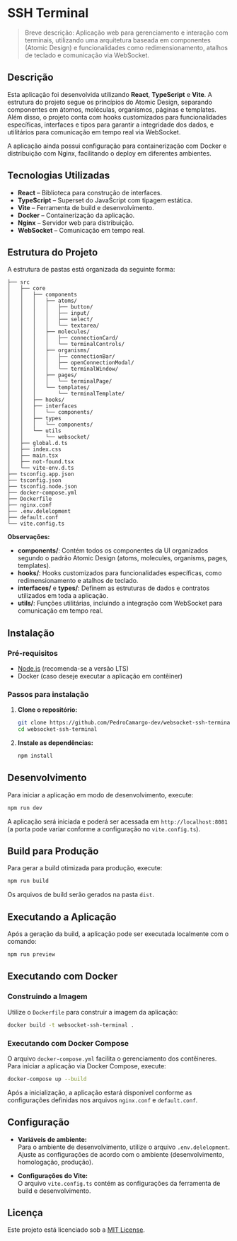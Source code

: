 # SSH Terminal

> Breve descrição: Aplicação web para gerenciamento e interação com terminais, utilizando uma arquitetura baseada em componentes (Atomic Design) e funcionalidades como redimensionamento, atalhos de teclado e comunicação via WebSocket.

## Descrição

Esta aplicação foi desenvolvida utilizando **React**, **TypeScript** e **Vite**. A estrutura do projeto segue os princípios do Atomic Design, separando componentes em átomos, moléculas, organismos, páginas e templates. Além disso, o projeto conta com hooks customizados para funcionalidades específicas, interfaces e tipos para garantir a integridade dos dados, e utilitários para comunicação em tempo real via WebSocket.

A aplicação ainda possui configuração para containerização com Docker e distribuição com Nginx, facilitando o deploy em diferentes ambientes.

## Tecnologias Utilizadas

- **React** – Biblioteca para construção de interfaces.
- **TypeScript** – Superset do JavaScript com tipagem estática.
- **Vite** – Ferramenta de build e desenvolvimento.
- **Docker** – Containerização da aplicação.
- **Nginx** – Servidor web para distribuição.
- **WebSocket** – Comunicação em tempo real.

## Estrutura do Projeto

A estrutura de pastas está organizada da seguinte forma:

```
├── src
│   ├── core
│   │   ├── components
│   │   │   ├── atoms/
│   │   │   │   ├── button/
│   │   │   │   ├── input/
│   │   │   │   ├── select/
│   │   │   │   └── textarea/
│   │   │   ├── molecules/
│   │   │   │   ├── connectionCard/
│   │   │   │   └── terminalControls/
│   │   │   ├── organisms/
│   │   │   │   ├── connectionBar/
│   │   │   │   ├── openConnectionModal/
│   │   │   │   └── terminalWindow/
│   │   │   ├── pages/
│   │   │   │   └── terminalPage/
│   │   │   └── templates/
│   │   │       └── terminalTemplate/
│   │   ├── hooks/
│   │   ├── interfaces
│   │   │   └── components/
│   │   ├── types
│   │   │   └── components/
│   │   └── utils
│   │       └── websocket/
│   ├── global.d.ts
│   ├── index.css
│   ├── main.tsx
│   ├── not-found.tsx
│   └── vite-env.d.ts
├── tsconfig.app.json
├── tsconfig.json
├── tsconfig.node.json
├── docker-compose.yml
├── Dockerfile
├── nginx.conf
├── .env.delelopment
├── default.conf
└── vite.config.ts
```

**Observações:**

- **components/**: Contém todos os componentes da UI organizados segundo o padrão Atomic Design (atoms, molecules, organisms, pages, templates).
- **hooks/**: Hooks customizados para funcionalidades específicas, como redimensionamento e atalhos de teclado.
- **interfaces/** e **types/**: Definem as estruturas de dados e contratos utilizados em toda a aplicação.
- **utils/**: Funções utilitárias, incluindo a integração com WebSocket para comunicação em tempo real.

## Instalação

### Pré-requisitos

- [Node.js](https://nodejs.org/) (recomenda-se a versão LTS)
- Docker (caso deseje executar a aplicação em contêiner)

### Passos para instalação

1. **Clone o repositório:**

   ```bash
   git clone https://github.com/PedroCamargo-dev/websocket-ssh-terminal.git
   cd websocket-ssh-terminal
   ```

2. **Instale as dependências:**

   ```bash
   npm install
   ```

## Desenvolvimento

Para iniciar a aplicação em modo de desenvolvimento, execute:

```bash
npm run dev
```

A aplicação será iniciada e poderá ser acessada em `http://localhost:8081` (a porta pode variar conforme a configuração no `vite.config.ts`).

## Build para Produção

Para gerar a build otimizada para produção, execute:

```bash
npm run build
```

Os arquivos de build serão gerados na pasta `dist`.

## Executando a Aplicação

Após a geração da build, a aplicação pode ser executada localmente com o comando:

```bash
npm run preview
```

## Executando com Docker

### Construindo a Imagem

Utilize o `Dockerfile` para construir a imagem da aplicação:

```bash
docker build -t websocket-ssh-terminal .
```

### Executando com Docker Compose

O arquivo `docker-compose.yml` facilita o gerenciamento dos contêineres. Para iniciar a aplicação via Docker Compose, execute:

```bash
docker-compose up --build
```

Após a inicialização, a aplicação estará disponível conforme as configurações definidas nos arquivos `nginx.conf` e `default.conf`.

## Configuração

- **Variáveis de ambiente:**  
  Para o ambiente de desenvolvimento, utilize o arquivo `.env.delelopment`. Ajuste as configurações de acordo com o ambiente (desenvolvimento, homologação, produção).

- **Configurações do Vite:**  
  O arquivo `vite.config.ts` contém as configurações da ferramenta de build e desenvolvimento.

## Licença

Este projeto está licenciado sob a [MIT License](LICENSE).
